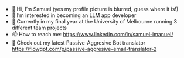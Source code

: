 - 👋 Hi, I’m Samuel (yes my profile picture is blurred, guess where it is!)
- 👀 I’m interested in becoming an LLM app developer
- 🌱 Currently in my final year at the University of Melbourne running 3 different team projects
- 📫 How to reach me: https://www.linkedin.com/in/samuel-imanuel/
- 🥸 Check out my latest Passive-Aggresive Bot translator https://flowgpt.com/p/passive-aggresive-email-translator-2

<!---
yoshisam1/yoshisam1 is a ✨ special ✨ repository because its `README.md` (this file) appears on your GitHub profile.
You can click the Preview link to take a look at your changes.
--->
